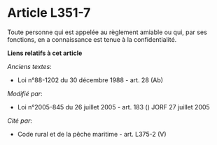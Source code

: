 # Article L351-7

Toute personne qui est appelée au règlement amiable ou qui, par ses fonctions, en a connaissance est tenue à la
confidentialité.

**Liens relatifs à cet article**

_Anciens textes_:

  - Loi n°88-1202 du 30 décembre 1988 - art. 28 (Ab)

_Modifié par_:

  - Loi n°2005-845 du 26 juillet 2005 - art. 183 () JORF 27 juillet 2005

_Cité par_:

  - Code rural et de la pêche maritime - art. L375-2 (V)
